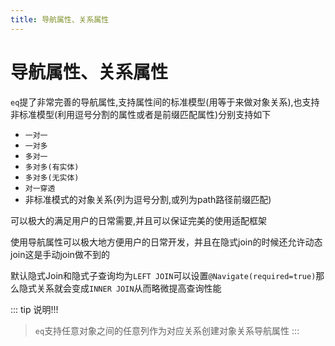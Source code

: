 ```yaml
---
title: 导航属性、关系属性
---
```

# 导航属性、关系属性
`eq`提了非常完善的导航属性,支持属性间的标准模型(用等于来做对象关系),也支持非标准模型(利用逗号分割的属性或者是前缀匹配属性)分别支持如下
- `一对一`
- `一对多`
- `多对一`
- `多对多(有实体)`
- `多对多(无实体)`
- `对一穿透`
- 非标准模式的对象关系(列为逗号分割,或列为path路径前缀匹配)

可以极大的满足用户的日常需要,并且可以保证完美的使用适配框架

使用导航属性可以极大地方便用户的日常开发，并且在隐式join的时候还允许动态join这是手动join做不到的

默认隐式Join和隐式子查询均为`LEFT JOIN`可以设置`@Navigate(required=true)`那么隐式关系就会变成`INNER JOIN`从而略微提高查询性能



::: tip 说明!!!
> `eq`支持任意对象之间的任意列作为对应关系创建对象关系导航属性
:::
